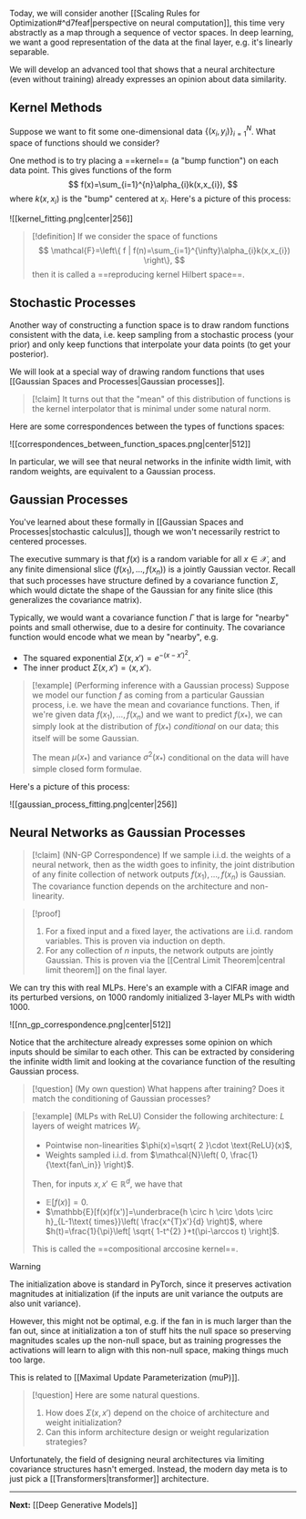 Today, we will consider another [[Scaling Rules for Optimization#^d7feaf|perspective on neural computation]], this time very abstractly as a map through a sequence of vector spaces. In deep learning, we want a good representation of the data at the final layer, e.g. it's linearly separable.

We will develop an advanced tool that shows that a neural architecture (even without training) already expresses an opinion about data similarity.

## Kernel Methods

Suppose we want to fit some one-dimensional data $\{ (x_{i},y_{i}) \}_{i=1}^{N}$. What space of functions should we consider?

One method is to try placing a ==kernel== (a "bump function") on each data point. This gives functions of the form
$$
f(x)=\sum_{i=1}^{n}\alpha_{i}k(x,x_{i}),
$$
where $k(x,x_{i})$ is the "bump" centered at $x_{i}$. Here's a picture of this process:

![[kernel_fitting.png|center|256]]

> [!definition]
> If we consider the space of functions
> $$
> \mathcal{F}=\left\{ f | f(n)=\sum_{i=1}^{\infty}\alpha_{i}k(x,x_{i}) \right\},
> $$
> then it is called a ==reproducing kernel Hilbert space==. 

## Stochastic Processes

Another way of constructing a function space is to draw random functions consistent with the data, i.e. keep sampling from a stochastic process (your prior) and only keep functions that interpolate your data points (to get your posterior).

We will look at a special way of drawing random functions that uses [[Gaussian Spaces and Processes|Gaussian processes]].

> [!claim]
> It turns out that the "mean" of this distribution of functions is the kernel interpolator that is minimal under some natural norm.

Here are some correspondences between the types of functions spaces:

![[correspondences_between_function_spaces.png|center|512]]

In particular, we will see that neural networks in the infinite width limit, with random weights, are equivalent to a Gaussian process.

## Gaussian Processes

You've learned about these formally in [[Gaussian Spaces and Processes|stochastic calculus]], though we won't necessarily restrict to centered processes.

The executive summary is that $f(x)$ is a random variable for all $x \in \mathcal{X}$, and any finite dimensional slice $(f(x_{1}),\dots,f(x_{n}))$ is a jointly Gaussian vector. Recall that such processes have structure defined by a covariance function $\Sigma$, which would dictate the shape of the Gaussian for any finite slice (this generalizes the covariance matrix).

Typically, we would want a covariance function $\Gamma$ that is large for "nearby" points and small otherwise, due to a desire for continuity. The covariance function would encode what we mean by "nearby", e.g.

* The squared exponential $\Sigma(x,x')=e^{-(x-x')^{2}}$.
* The inner product $\Sigma(x,x')=\langle x, x'\rangle$. 

> [!example] (Performing inference with a Gaussian process)
> Suppose we model our function $f$ as coming from a particular Gaussian process, i.e. we have the mean and covariance functions. Then, if we're given data $f(x_{1}),\dots,f(x_{n})$ and we want to predict $f(x_{*})$, we can simply look at the distribution of $f(x_{*})$ *conditional* on our data; this itself will be some Gaussian.
> 
> The mean $\mu(x_{*})$ and variance $\sigma^{2}(x_{*})$ conditional on the data will have simple closed form formulae.

Here's a picture of this process:

![[gaussian_process_fitting.png|center|256]]

## Neural Networks as Gaussian Processes

> [!claim] (NN-GP Correspondence)
> If we sample i.i.d. the weights of a neural network, then as the width goes to infinity, the joint distribution of any finite collection of network outputs $f(x_{1}),\dots, f(x_{n})$ is Gaussian. The covariance function depends on the architecture and non-linearity.

> [!proof]
> 1. For a fixed input and a fixed layer, the activations are i.i.d. random variables. This is proven via induction on depth.
> 2. For any collection of $n$ inputs, the network outputs are jointly Gaussian. This is proven via the [[Central Limit Theorem|central limit theorem]] on the final layer.

We can try this with real MLPs. Here's an example with a CIFAR image and its perturbed versions, on 1000 randomly initialized 3-layer MLPs with width 1000.

![[nn_gp_correspondence.png|center|512]]

Notice that the architecture already expresses some opinion on which inputs should be similar to each other. This can be extracted by considering the infinite width limit and looking at the covariance function of the resulting Gaussian process.

> [!question] (My own question)
> What happens after training? Does it match the conditioning of Gaussian processes?

> [!example] (MLPs with ReLU)
> Consider the following architecture: $L$ layers of weight matrices $W_{i}$.
> 
> * Pointwise non-linearities $\phi(x)=\sqrt{ 2 }\cdot \text{ReLU}(x)$,
> * Weights sampled i.i.d. from $\mathcal{N}\left( 0, \frac{1}{\text{fan\_in}} \right)$.
> 
> Then, for inputs $x,x' \in \mathbb{R}^{d}$, we have that
> 
> * $\mathbb{E}[f(x)]=0$.
> * $\mathbb{E}[f(x)f(x')]=\underbrace{h \circ h \circ \dots \circ h}_{L-1\text{ times}}\left( \frac{x^{T}x'}{d} \right)$, where $h(t)=\frac{1}{\pi}\left[ \sqrt{ 1-t^{2} }+t(\pi-\arccos t) \right]$.
>   
> This is called the ==compositional arccosine kernel==.

> [!warning]
> The initialization above is standard in PyTorch, since it preserves activation magnitudes at initialization (if the inputs are unit variance the outputs are also unit variance).
> 
> However, this might not be optimal, e.g. if the fan in is much larger than the fan out, since at initialization a ton of stuff hits the null space so preserving magnitudes scales up the non-null space, but as training progresses the activations will learn to align with this non-null space, making things much too large.
> 
> This is related to [[Maximal Update Parameterization (muP)]].

> [!question]
> Here are some natural questions.
> 
> 1. How does $\Sigma(x,x')$ depend on the choice of architecture and weight initialization?
> 2. Can this inform architecture design or weight regularization strategies?

Unfortunately, the field of designing neural architectures via limiting covariance structures hasn't emerged. Instead, the modern day meta is to just pick a [[Transformers|transformer]] architecture.

---

**Next:** [[Deep Generative Models]]

